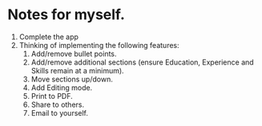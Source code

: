 # Notes for myself.

1. Complete the app
2. Thinking of implementing the following features:
   1. Add/remove bullet points.
   2. Add/remove additional sections (ensure Education, Experience and Skills remain at a minimum).
   3. Move sections up/down.
   4. Add Editing mode.
   5. Print to PDF.
   6. Share to others.
   7. Email to yourself.
